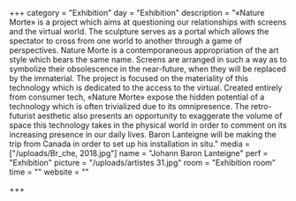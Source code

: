 +++
category = "Exhibition"
day = "Exhibition"
description = "«Nature Morte» is a project which aims at questioning our relationships with screens and the virtual world. The sculpture serves as a portal which allows the spectator to cross from one world to another through a game of perspectives. Nature Morte is a contemporaneous appropriation of the art style which bears the same name. Screens are arranged in such a way as to symbolize their obsolescence in the near-future, when they will be replaced by the immaterial. The project is focused on the materiality of this technology which is dedicated to the access to the virtual. Created entirely from consumer tech, «Nature Morte» expose the hidden potential of a technology which is often trivialized due to its omnipresence. The retro-futurist aesthetic also presents an opportunity to exaggerate the volume of space this technology takes in the physical world in order to comment on its increasing presence in our daily lives. Baron Lanteigne will be making the trip from Canada in order to set up his installation in situ."
media = ["/uploads/Br_che, 2018.jpg"]
name = "Johann Baron Lanteigne"
perf = "Exhibition"
picture = "/uploads/artistes 31.jpg"
room = "Exhibition room"
time = ""
website = ""

+++

